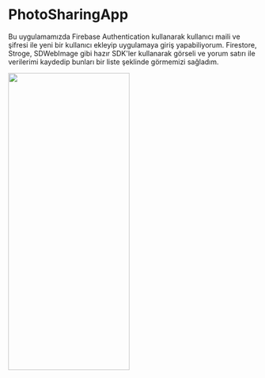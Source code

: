 # PhotoSharingApp

Bu uygulamamızda Firebase Authentication kullanarak kullanıcı maili ve şifresi ile yeni bir kullanıcı ekleyip uygulamaya giriş yapabiliyorum. Firestore, Stroge, SDWebImage gibi hazır SDK'ler kullanarak görseli ve yorum satırı ile verilerimi kaydedip bunları bir liste şeklinde görmemizi sağladım. 

<img src=PhotoSharingApp.gif width=245 height=600 >
